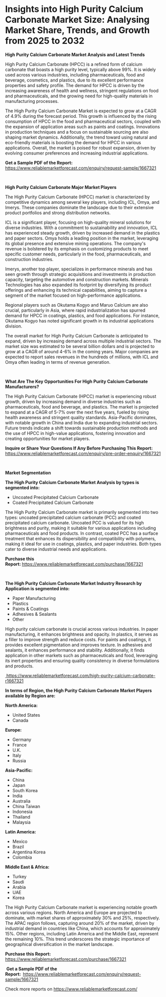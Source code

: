<p><h1>Insights into High Purity Calcium Carbonate Market Size: Analysing Market Share, Trends, and Growth from 2025 to 2032</h1></p><p><strong>High Purity Calcium Carbonate Market Analysis and Latest Trends</strong></p>
<p><p>High Purity Calcium Carbonate (HPCC) is a refined form of calcium carbonate that boasts a high purity level, typically above 99%. It is widely used across various industries, including pharmaceuticals, food and beverage, cosmetics, and plastics, due to its excellent performance properties and safety profile. The demand for HPCC is driven by the increasing awareness of health and wellness, stringent regulations on food and pharmaceuticals, and the growing need for high-quality materials in manufacturing processes.</p><p>The High Purity Calcium Carbonate Market is expected to grow at a CAGR of 4.9% during the forecast period. This growth is influenced by the rising consumption of HPCC in the food and pharmaceutical sectors, coupled with the expansion of application areas such as paints and coatings. Innovations in production techniques and a focus on sustainable sourcing are also shaping market dynamics. Additionally, the trend toward using natural and eco-friendly materials is boosting the demand for HPCC in various applications. Overall, the market is poised for robust expansion, driven by evolving consumer preferences and increasing industrial applications.</p></p>
<p><strong>Get a Sample PDF of the Report:&nbsp;</strong> <a href="https://www.reliablemarketforecast.com/enquiry/request-sample/1667321?utm_campaign=2533&utm_medium=2&utm_source=Github&utm_content=ia&utm_term=02042025&utm_id=high-purity-calcium-carbonate">https://www.reliablemarketforecast.com/enquiry/request-sample/1667321</a></p>
<p>&nbsp;</p>
<p><strong>High Purity Calcium Carbonate Major Market Players</strong></p>
<p><p>The High Purity Calcium Carbonate (HPCC) market is characterized by competitive dynamics among several key players, including ICL, Omya, and Imerys. These companies dominate the landscape due to their extensive product portfolios and strong distribution networks.</p><p>ICL is a significant player, focusing on high-quality mineral solutions for diverse industries. With a commitment to sustainability and innovation, ICL has experienced steady growth, driven by increased demand in the plastics and paper sectors. Omya holds a leading position in the market, leveraging its global presence and extensive mining operations. The company's revenue is bolstered by its emphasis on customizing products to meet specific customer needs, particularly in the food, pharmaceuticals, and construction industries.</p><p>Imerys, another top player, specializes in performance minerals and has seen growth through strategic acquisitions and investments in production capacity, targeting the automotive and construction markets. Minerals Technologies has also expanded its footprint by diversifying its product offerings and enhancing its technical capabilities, aiming to capture a segment of the market focused on high-performance applications.</p><p>Regional players such as Okutama Kogyo and Maruo Calcium are also crucial, particularly in Asia, where rapid industrialization has spurred demand for HPCC in coatings, plastics, and food applications. For instance, Okutama Kogyo has noted significant growth in its industrial applications division.</p><p>The overall market for High Purity Calcium Carbonate is anticipated to expand, driven by increasing demand across multiple industrial sectors. The market size was estimated to be several billion dollars and is projected to grow at a CAGR of around 4-6% in the coming years. Major companies are expected to report sales revenues in the hundreds of millions, with ICL and Omya often leading in terms of revenue generation.</p></p>
<p>&nbsp;</p>
<p><strong>What Are The Key Opportunities For High Purity Calcium Carbonate Manufacturers?</strong></p>
<p><p>The High Purity Calcium Carbonate (HPCC) market is experiencing robust growth, driven by increasing demand in diverse industries such as pharmaceuticals, food and beverage, and plastics. The market is projected to expand at a CAGR of 5-7% over the next five years, fueled by rising health awareness and stringent quality standards. Asia-Pacific dominates, with notable growth in China and India due to expanding industrial sectors. Future trends indicate a shift towards sustainable production methods and the use of HPCC in high-value applications, fostering innovation and creating opportunities for market players.</p></p>
<p><strong>Inquire or Share Your Questions If Any Before Purchasing This Report:</strong> <a href="https://www.reliablemarketforecast.com/enquiry/pre-order-enquiry/1667321?utm_campaign=2533&utm_medium=2&utm_source=Github&utm_content=ia&utm_term=02042025&utm_id=high-purity-calcium-carbonate">https://www.reliablemarketforecast.com/enquiry/pre-order-enquiry/1667321</a></p>
<p>&nbsp;</p>
<p><strong>Market Segmentation</strong></p>
<p><strong>The High Purity Calcium Carbonate Market Analysis by types is segmented into:</strong></p>
<p><ul><li>Uncoated Precipitated Calcium Carbonate</li><li>Coated Precipitated Calcium Carbonate</li></ul></p>
<p><p>The High Purity Calcium Carbonate market is primarily segmented into two types: uncoated precipitated calcium carbonate (PCC) and coated precipitated calcium carbonate. Uncoated PCC is valued for its high brightness and purity, making it suitable for various applications including pharmaceuticals and food products. In contrast, coated PCC has a surface treatment that enhances its dispersibility and compatibility with polymers, making it ideal for use in coatings, plastics, and paper industries. Both types cater to diverse industrial needs and applications.</p></p>
<p><strong>Purchase this Report:&nbsp;</strong><a href="https://www.reliablemarketforecast.com/purchase/1667321?utm_campaign=2533&utm_medium=2&utm_source=Github&utm_content=ia&utm_term=02042025&utm_id=high-purity-calcium-carbonate">https://www.reliablemarketforecast.com/purchase/1667321</a></p>
<p>&nbsp;</p>
<p><strong>The High Purity Calcium Carbonate Market Industry Research by Application is segmented into:</strong></p>
<p><ul><li>Paper Manufacturing</li><li>Plastics</li><li>Paints & Coatings</li><li>Adhesives & Sealants</li><li>Other</li></ul></p>
<p><p>High purity calcium carbonate is crucial across various industries. In paper manufacturing, it enhances brightness and opacity. In plastics, it serves as a filler to improve strength and reduce costs. For paints and coatings, it provides excellent pigmentation and improves texture. In adhesives and sealants, it enhances performance and stability. Additionally, it finds application in other markets such as pharmaceuticals and food, leveraging its inert properties and ensuring quality consistency in diverse formulations and products.</p></p>
<p><a href="https://www.reliablemarketforecast.com/high-purity-calcium-carbonate-r1667321?utm_campaign=2533&utm_medium=2&utm_source=Github&utm_content=ia&utm_term=02042025&utm_id=high-purity-calcium-carbonate">&nbsp;https://www.reliablemarketforecast.com/high-purity-calcium-carbonate-r1667321</a></p>
<p><strong>In terms of Region, the High Purity Calcium Carbonate Market Players available by Region are:</strong></p>
<p>
    <p> <strong> North America: </strong>
        <ul>
            <li>United States</li>
            <li>Canada</li>
        </ul>
        </p> 
    <p> <strong> Europe: </strong>
        <ul>
            <li>Germany</li>
            <li>France</li>
            <li>U.K.</li>
            <li>Italy</li>
            <li>Russia</li>
        </ul>
        </p> 
    <p> <strong> Asia-Pacific: </strong>
        <ul>
            <li>China</li>
            <li>Japan</li>
            <li>South Korea</li>
            <li>India</li>
            <li>Australia</li>
            <li>China Taiwan</li>
            <li>Indonesia</li>
            <li>Thailand</li>
            <li>Malaysia</li>
        </ul>
        </p> 
    <p> <strong> Latin America: </strong>
        <ul>
            <li>Mexico</li>
            <li>Brazil</li>
            <li>Argentina Korea</li>
            <li>Colombia</li>
        </ul>
        </p> 
    <p> <strong> Middle East & Africa: </strong>
        <ul>
            <li>Turkey</li>
            <li>Saudi</li>
            <li>Arabia</li>
            <li>UAE</li>
            <li>Korea</li>
        </ul>
    </p>
    </p>
<p><p>The High Purity Calcium Carbonate market is experiencing notable growth across various regions. North America and Europe are projected to dominate, with market shares of approximately 30% and 25%, respectively. The APAC region follows, capturing around 20% of the market, driven by industrial demand in countries like China, which accounts for approximately 15%. Other regions, including Latin America and the Middle East, represent the remaining 10%. This trend underscores the strategic importance of geographical diversification in the market landscape.</p></p>
<p><strong>Purchase this Report: </strong><a href="https://www.reliablemarketforecast.com/purchase/1667321?utm_campaign=2533&utm_medium=2&utm_source=Github&utm_content=ia&utm_term=02042025&utm_id=high-purity-calcium-carbonate">https://www.reliablemarketforecast.com/purchase/1667321</a></p>
<p>&nbsp;<strong>Get a Sample PDF of the Report:&nbsp;&nbsp;</strong><a href="https://www.reliablemarketforecast.com/enquiry/request-sample/1667321?utm_campaign=2533&utm_medium=2&utm_source=Github&utm_content=ia&utm_term=02042025&utm_id=high-purity-calcium-carbonate">https://www.reliablemarketforecast.com/enquiry/request-sample/1667321</a></p>
<p><strong></strong></p>
<p>Check more reports on <a href="https://www.reliablemarketforecast.com/?utm_campaign=2533&utm_medium=2&utm_source=Github&utm_content=ia&utm_term=02042025&utm_id=high-purity-calcium-carbonate">https://www.reliablemarketforecast.com/</a></p>